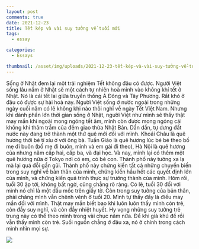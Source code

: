 ```yaml
---
layout: post
comments: true
date: 2021-12-23
title: Tết kép và vài suy tưởng về tuổi mới
tags:
  - essay

categories:
  - Essays

thumbnail: /asset/img/uploads/2021-12-23-tết-kép-và-vài-suy-tưởng-về-tuổi-mới.png
---
```


Sống ở Nhật đem lại một trải nghiệm Tết không đâu có được. Người Việt sống lâu năm ở Nhật sẽ một cách tự nhiên hoà mình vào không khí tết ở Nhật. Nó là cái tết lai giữa truyền thống Á Đông và Tây Phương. Rất khó ở đâu có được sự hài hoà này. Người Việt sống ở nước ngoài trong những ngày cuối năm có lẽ không khi nào thôi nghĩ về ngày Tết Việt Nam. Nhưng khi dành phần lớn thời gian sống ở Nhật, người Việt như mình sẽ thấy thật may mắn khi ngoài mong ngóng tết âm, mình còn được mong ngóng cái không khí thâm trầm của đêm giao thừa Nhật Bản. Dần dần, tự dưng đất nước này đang trở thành một thứ quê mới đối với mình. Khoái Châu là quê hương thời bé tí xíu ở với ông bà. Tuần Giáo là quê hương lúc bé bé theo bố mẹ đi buôn (bố mẹ đi buôn, mình và em gái đi theo), Hà Nội là quê hương của nhưng năm cấp hai, cấp ba, và đại học. Và nay, mình lại có thêm một quê hương nữa ở Tokyo nơi có em, có bé con. Thành phố này tưởng xa lạ mà lại quá đỗi gần gũi. Thành phố này chứng kiến tất cả những chuyển biến trong suy nghĩ về bản thân của mình, chứng kiến hầu hết các quyết định lớn của mình, và chứng kiến quá trình thực sự trưởng thành của mình. Hôm rồi, tuổi 30 ập tới, không bất ngờ, cũng chẳng rõ ràng. Có lẽ, tuổi 30 đối với mình nó chỉ là một dấu mốc trên giấy tờ. Còn trong suy tưởng của bản thân, phải chăng mình vẫn chênh vênh ở tuổi 20. Mình tự thấy đấy là điều may mắn đối với mình. Thật may mắn biết bao khi luôn luôn thấy mình còn trẻ, còn đầy suy nghĩ, và còn đầy nhiệt huyết. Hy vọng những suy tưởng trẻ trung này có thể theo mình trong vài chục năm nữa. Để khi già khú đế rồi vẫn thấy mình còn trẻ. Suối nguồn chẳng ở đâu xa, nó ở chính trong cách mình nhìn mọi sự.


![](https://s3.us-west-2.amazonaws.com/secure.notion-static.com/a569f84f-7920-4cd8-9e6c-0c055b7d5126/DALLE_2022-09-16_20.41.47_-_new_year_in_Japan_quite_realistic_natural_light_DSLR_photo.png?X-Amz-Algorithm=AWS4-HMAC-SHA256&X-Amz-Content-Sha256=UNSIGNED-PAYLOAD&X-Amz-Credential=AKIAT73L2G45EIPT3X45%2F20230211%2Fus-west-2%2Fs3%2Faws4_request&X-Amz-Date=20230211T065351Z&X-Amz-Expires=3600&X-Amz-Signature=b476ed7a708c9ed1340d7fbdf1b57df05402ecb7664abf78cbe746aa0fc88db4&X-Amz-SignedHeaders=host&x-id=GetObject)

